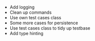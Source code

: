 * Add logging
* Clean up commands
* Use own test cases class
* Some more cases for persistence
* Use test cases class to tidy up testbase
* Add type hinting
